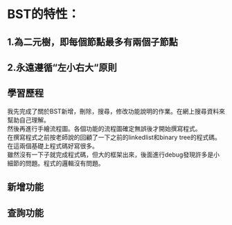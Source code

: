 # BST的特性：
## 1.為二元樹，即每個節點最多有兩個子節點     
## 2.永遠遵循“左小右大“原則       
          
## 學習歷程       
我先完成了關於BST新增，刪除，搜尋，修改功能說明的作業。在網上搜尋資料來幫助自己理解。             
然後再進行手繪流程圖。各個功能的流程圖確定無誤後才開始撰寫程式。          
在撰寫程式之前按老師說的回顧了一下之前的linkedlist和binary tree的程式碼。在這兩個基礎上程式碼好寫很多。         
雖然沒有一下子就完成程式碼，但大的框架出來，後面進行debug發現許多是小細節的問題。程式的邏輯沒有問題。             
          
## 新增功能

## 查詢功能
